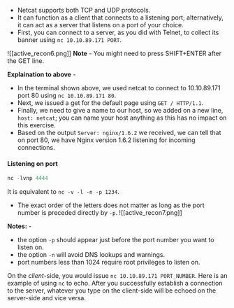 - Netcat supports both TCP and UDP protocols.
- It can function as a client that connects to a listening port; alternatively, it can act as a server that listens on a port of your choice.
- First, you can connect to a server, as you did with Telnet, to collect its banner using `nc 10.10.89.171 PORT`.

![[active_recon6.png]]
**Note** - You might need to press SHIFT+ENTER after the GET line.

**Explaination to above** - 
  - In the terminal shown above, we used netcat to connect to 10.10.89.171 port 80 using `nc 10.10.89.171 80`.
  - Next, we issued a get for the default page using `GET / HTTP/1.1`.
  - Finally, we need to give a name to our host, so we added on a new line, `host: netcat`; you can name your host anything as this has no impact on this exercise.
  - Based on the output `Server: nginx/1.6.2` we received, we can tell that on port 80, we have Nginx version 1.6.2 listening for incoming connections.

#### Listening on port
```python
nc -lvnp 4444
```
It is equivalent to `nc -v -l -n -p 1234`.

- The exact order of the letters does not matter as long as the port number is preceded directly by `-p`.
![[active_recon7.png]]

**Notes:** - 
- the option `-p` should appear just before the port number you want to listen on.
- the option `-n` will avoid DNS lookups and warnings.
- port numbers less than 1024 require root privileges to listen on.

On the _client_-side, you would issue `nc 10.10.89.171 PORT_NUMBER`. Here is an example of using `nc` to echo. After you successfully establish a connection to the server, whatever you type on the client-side will be echoed on the server-side and vice versa.

 